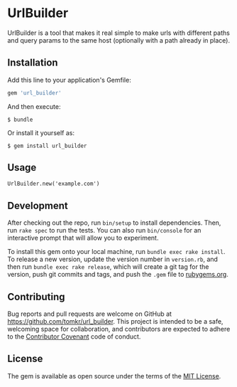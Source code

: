# UrlBuilder

UrlBuilder is a tool that makes it real simple to make urls with different paths
and query params to the same host (optionally with a path already in place).

## Installation

Add this line to your application's Gemfile:

```ruby
gem 'url_builder'
```

And then execute:

    $ bundle

Or install it yourself as:

    $ gem install url_builder

## Usage

    UrlBuilder.new('example.com')

## Development

After checking out the repo, run `bin/setup` to install dependencies. Then, run `rake spec` to run the tests. You can also run `bin/console` for an interactive prompt that will allow you to experiment.

To install this gem onto your local machine, run `bundle exec rake install`. To release a new version, update the version number in `version.rb`, and then run `bundle exec rake release`, which will create a git tag for the version, push git commits and tags, and push the `.gem` file to [rubygems.org](https://rubygems.org).

## Contributing

Bug reports and pull requests are welcome on GitHub at https://github.com/tomkr/url_builder. This project is intended to be a safe, welcoming space for collaboration, and contributors are expected to adhere to the [Contributor Covenant](http://contributor-covenant.org) code of conduct.


## License

The gem is available as open source under the terms of the [MIT License](http://opensource.org/licenses/MIT).

